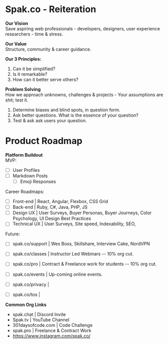 # Spak.co - Reiteration

**Our Vision**<br>
Save aspiring web professionals - developers, designers, user experience researchers - time & stress.

**Our Value**<br>
Structure, community & career guidance.

**Our 3 Principles:**<br>
1. Can it be simplified?<br>
1. Is it remarkable?<br>
1. How can it better serve others?<br>

**Problem Solving**<br>
How we approach unknowns, challenges & projects - Your assumptions are shit; test it.

1. Determine biases and blind spots, in question form.
1. Ask better questions. What is the essence of your question?
1. Test & ask ask users your question.

# Product Roadmap

**Platform Buildout**<br>
MVP:<br>
- [ ] User Profiles<br>
- [ ] Markdown Posts<br>
  - [ ] Emoji Responses<br>

Career Roadmaps:<br>
  - [ ] Front-end       | React, Angular, Flexbox, CSS Grid<br>
  - [ ] Back-end        | Ruby, C#, Java, PHP, JS<br>
  - [ ] Design UX       | User Surveys, Buyer Personas, Buyer Journeys, Color Psychology, UI Design Best Practices<br>
  - [ ] Technical UX    | User Surveys, Site speed, Indexability, SEO, 

Future:<br>
- [ ] spak.co/support      | Wes Boss, Skillshare, Interview Cake, NordVPN<br>
- [ ] spak.co/classes      | Instructor Led Webinars -- 10% org cut.<br>
- [ ] spak.co/pro          | Contract & Freelance work for students -- 10% org cut.<br>
- [ ] spak.co/events       | Up-coming online events.<br>

- [ ] spak.co/privacy      | <br>
- [ ] spak.co/tos          |

**Common Org Links**
+ spak.chat | Discord Invite
+ Spak.tv | YouTube Channel
+ 301daysofcode.com | Code Challenge
+ spak.pro | Freelance & Contract Work
+ https://www.instagram.com/spak.co/